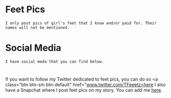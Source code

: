 # Feet Pics
	I only post pics of girl's feet that I know and/or paid for. Their names will not be mentioned.
    
# Social Media
    I have social meda that you can find below.
#

If you want to follow my Twitter dedicated to feet pics, you can do so <a class="btn btn-sm btn-default" href="www.twitter.com/TFeeetz>here</a>
I also have a Snapchat where I post feet pics on my story. You can add me <a href="https://www.snapchat.com/add/skrtburt">here</a>.
